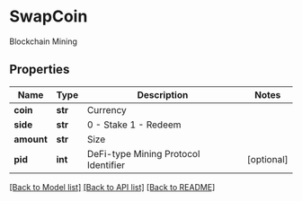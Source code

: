 # SwapCoin

Blockchain Mining
## Properties
Name | Type | Description | Notes
------------ | ------------- | ------------- | -------------
**coin** | **str** | Currency | 
**side** | **str** | 0 - Stake  1 - Redeem | 
**amount** | **str** | Size | 
**pid** | **int** | DeFi-type Mining Protocol Identifier | [optional] 

[[Back to Model list]](../README.md#documentation-for-models) [[Back to API list]](../README.md#documentation-for-api-endpoints) [[Back to README]](../README.md)


